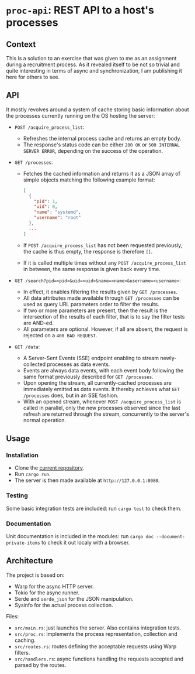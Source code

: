 # `proc-api`: REST API to a host's processes
## Context

This is a solution to an exercise that was given to me as an assignment during
a recruitment process. As it revealed itself to be not so trivial and quite
interesting in terms of async and synchronization, I am publishing it here for
others to see.


## API

It mostly revolves around a system of cache storing basic information about the
processes currently running on the OS hosting the server:

 * `POST /acquire_process_list`:
   * Refreshes the internal process cache and returns an empty body.
   * The response's status code can be either `200 OK` or
     `500 INTERNAL SERVER ERROR`, depending on the success of the operation.

 * `GET /processes`:
   * Fetches the cached information and returns it as a JSON array of simple
     objects matching the following example format:

     ```json
     [
       {
         "pid": 1,
         "uid": 0,
         "name": "systemd",
         "username": "root"
       },
       ...
     ]
     ```

   * If `POST /acquire_process_list` has not been requested previously, the
     cache is thus empty, the response is therefore `[]`.
   * If it is called multiple times without any `POST /acquire_process_list`
     in between, the same response is given back every time.

 * `GET /search?pid=<pid>&uid=<uid>&name=<name>&username=<username>`:
   * In effect, it enables filtering the results given by `GET /processes`.
   * All data attributes made available through `GET /processes` can be used as
     query URL parameters order to filter the results.
   * If two or more parameters are present, then the result is the intersection
     of the results of each filter, that is to say the filter tests are AND-ed.
   * All parameters are optional. However, if all are absent, the request is
     rejected on a `400 BAD REQUEST`.

 * `GET /data`:
   * A Server-Sent Events (SSE) endpoint enabling to stream newly-collected
     processes as data events.
   * Events are always data events, with each event body following the same
     format previously described for `GET /processes`.
   * Upon opening the stream, all currently-cached processes are immediately
     emitted as data events. It thereby achieves what `GET /processes` does,
     but in an SSE fashion.
   * With an opened stream, whenever `POST /acquire_process_list` is called in
     parallel, only the new processes observed since the last refresh are
     returned through the stream, concurrently to the server's normal operation.


## Usage
### Installation

 * Clone the [current repository](https://github.com/PaulDance/proc-api).
 * Run `cargo run`.
 * The server is then made available at `http://127.0.0.1:8080`.

### Testing

Some basic integration tests are included: run `cargo test` to check them.

### Documentation

Unit documentation is included in the modules: run `cargo doc
--document-private-items` to check it out localy with a browser.


## Architecture

The project is based on:
 * Warp for the async HTTP server.
 * Tokio for the async runner.
 * Serde and `serde_json` for the JSON manipulation.
 * Sysinfo for the actual process collection.

Files:
 * `src/main.rs`: just launches the server. Also contains integration tests.
 * `src/proc.rs`: implements the process representation, collection and caching.
 * `src/routes.rs`: routes defining the acceptable requests using Warp filters.
 * `src/handlers.rs`: async functions handling the requests accepted and parsed
   by the routes.
